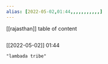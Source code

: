 ```yaml
---
alias: [2022-05-02,01:44,,,,,,,,,,,]
---
```

[[rajasthan]]
table of content
```toc
```

[[2022-05-02]] 01:44

```query
"lambada tribe"
```